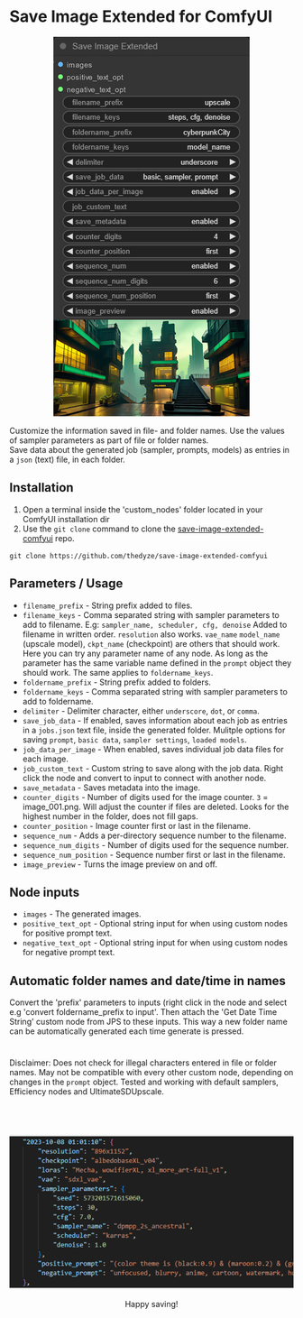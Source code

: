 # Save Image Extended for ComfyUI

<p align="center">
 <img src="assets/example.png" />
</p>

 Customize the information saved in file- and folder names. Use the values of sampler parameters as part of file or folder names. <br>Save data about the generated job (sampler, prompts, models) as entries in a `json` (text) file, in each folder.

 ## Installation
1. Open a terminal inside the 'custom_nodes' folder located in your ComfyUI installation dir
2. Use the `git clone` command to clone the [save-image-extended-comfyui](https://github.com/thedyze/save-image-extended-comfyui) repo.
```
git clone https://github.com/thedyze/save-image-extended-comfyui
```

## Parameters / Usage

- `filename_prefix` -  String prefix added to files.
- `filename_keys` - Comma separated string with sampler parameters to add to filename. E.g: `sampler_name, scheduler, cfg, denoise` Added to filename in written order. `resolution`  also works. `vae_name` `model_name` (upscale model), `ckpt_name` (checkpoint) are others that should work. Here you can try any parameter name of any node. As long as the parameter has the same variable name defined in the `prompt` object they should work. The same applies to `foldername_keys`. 
- `foldername_prefix` - String prefix added to folders.
- `foldername_keys` - Comma separated string with sampler parameters to add to foldername.
- `delimiter` - Delimiter character, either `underscore`, `dot`, or `comma`.
- `save_job_data` - If enabled, saves information about each job as entries in a `jobs.json` text file, inside the generated folder. Mulitple options for saving `prompt`, `basic data`, `sampler settings`, `loaded models`.
- `job_data_per_image` - When enabled, saves individual job data files for each image.
- `job_custom_text` - Custom string to save along with the job data. Right click the node and convert to input to connect with another node.
- `save_metadata` - Saves metadata into the image.
- `counter_digits` - Number of digits used for the image counter. `3` = image_001.png. Will adjust the counter if files are deleted. Looks for the highest number in the folder, does not fill gaps.
- `counter_position` - Image counter first or last in the filename.
- `sequence_num` - Adds a per-directory sequence number to the filename.
- `sequence_num_digits` - Number of digits used for the sequence number.
- `sequence_num_position` - Sequence number first or last in the filename.
- `image_preview` - Turns the image preview on and off.

## Node inputs

- `images` - The generated images.
- `positive_text_opt` - Optional string input for when using custom nodes for positive prompt text.
- `negative_text_opt` - Optional string input for when using custom nodes for negative prompt text.

## Automatic folder names and date/time in names

Convert the 'prefix' parameters to inputs (right click in the node and select e.g 'convert foldername_prefix to input'. Then attach the 'Get Date Time String' custom node from JPS to these inputs. This way a new folder name can be automatically generated each time generate is pressed.
#
Disclaimer: Does not check for illegal characters entered in file or folder names. May not be compatible with every other custom node, depending on changes in the `prompt` object. Tested and working with default samplers, Efficiency nodes and UltimateSDUpscale.
#
<br>

<p align="center">
 <img src="assets/prompts.png" />
<br><br>
 Happy saving!
</p>



